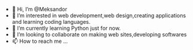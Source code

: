 - 👋 Hi, I’m @Meksandor
- 👀 I’m interested in web development,web design,creating applications and learning coding languages.
- 🌱 I’m currently learning Python just for now.
- 💞️ I’m looking to collaborate on making web sites,developing softwares
- 📫 How to reach me ...

<!---
Meksandor/Meksandor is a ✨ special ✨ repository because its `README.md` (this file) appears on your GitHub profile.
You can click the Preview link to take a look at your changes.
--->
